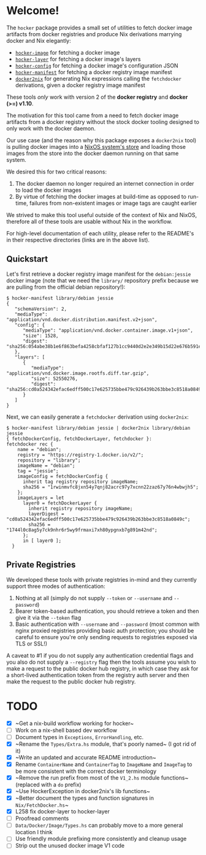 # Welcome!
The `hocker` package provides a small set of utilities to fetch docker image
artifacts from docker registries and produce Nix derivations marrying docker and
Nix elegantly:

- [`hocker-image`](./hocker-image/README.md) for fetching a docker image
- [`hocker-layer`](./hocker-layer/README.md) for fetching a docker image's layers
- [`hocker-config`](./hocker-config/README.md) for fetching a docker image's configuration JSON
- [`hocker-manifest`](./hocker-manifest/README.md) for fetching a docker registry image manifest
- [`docker2nix`](./docker2nix/README.md) for generating Nix expressions calling the `fetchdocker`
  derivations, given a docker registry image manifest
  
These tools _only_ work with version 2 of the **docker registry** and **docker
(>=) v1.10**.

The motivation for this tool came from a need to fetch docker image artifacts
from a docker registry without the stock docker tooling designed to only work
with the docker daemon.

Our use case (and the reason why this package exposes a `docker2nix` tool) is pulling
docker images into a [NixOS system's store](https://nixos.org/nix/manual/#ch-about-nix) and 
loading those images from the store into the docker daemon running on that same system.

We desired this for two critical reasons:
1. The docker daemon no longer required an internet connection in order to load
   the docker images
2. By virtue of fetching the docker images at build-time as opposed to run-time,
   failures from non-existent images or image tags are caught earlier

We strived to make this tool useful outside of the context of Nix and NixOS,
therefore all of these tools are usable without Nix in the workflow.

For high-level documentation of each utility, please refer to the README's in
their respective directories (links are in the above list).

## Quickstart
Let's first retrieve a docker registry image manifest for the `debian:jessie`
docker image (note that we need the `library/` repository prefix because we are
pulling from the official debian repository!):

```shell
$ hocker-manifest library/debian jessie
{
   "schemaVersion": 2,
   "mediaType": "application/vnd.docker.distribution.manifest.v2+json",
   "config": {
      "mediaType": "application/vnd.docker.container.image.v1+json",
      "size": 1528,
      "digest": "sha256:054abe38b1e6f863befa4258cbfaf127b1cc9440d2e2e349b15d22e676b591e7"
   },
   "layers": [
      {
         "mediaType": "application/vnd.docker.image.rootfs.diff.tar.gzip",
         "size": 52550276,
         "digest": "sha256:cd0a524342efac6edff500c17e625735bbe479c926439b263bbe3c8518a0849c"
      }
   ]
}
```

Next, we can easily generate a `fetchdocker` derivation using `docker2nix`:

```shell
$ hocker-manifest library/debian jessie | docker2nix library/debian jessie
{ fetchDockerConfig, fetchDockerLayer, fetchdocker }:
fetchdocker rec {
    name = "debian";
    registry = "https://registry-1.docker.io/v2/";
    repository = "library";
    imageName = "debian";
    tag = "jessie";
    imageConfig = fetchDockerConfig {
      inherit tag registry repository imageName;
      sha256 = "1rwinmvfc8jxn54y7qnj82acrc97y7xcnn22zaz67y76n4wbwjh5";
    };
    imageLayers = let
      layer0 = fetchDockerLayer {
        inherit registry repository imageName;
        layerDigest = "cd0a524342efac6edff500c17e625735bbe479c926439b263bbe3c8518a0849c";
        sha256 = "1744l0c8ag5y7ck9nhr6r5wy9frmaxi7xh80ypgnxb7g891m42nd";
      };
      in [ layer0 ];
  }
```

## Private Registries
We developed these tools with private registries in-mind and they currently
support three modes of authentication:

1. Nothing at all (simply do not supply `--token` or `--username` and
   `--password`)
2. Bearer token-based authentication, you should retrieve a token and then give
   it via the `--token` flag
3. Basic authentication with `--username` and `--password` (most common with
   nginx proxied registries providing basic auth protection; you should be
   careful to ensure you're only sending requests to registries exposed via TLS
   or SSL!)

A caveat to #1 if you do not supply any authentication credential flags and you
also do not supply a `--registry` flag then the tools assume you wish to make a
request to the public docker hub registry, in which case they ask for a
short-lived authentication token from the registry auth server and then make the
request to the public docker hub registry.

# TODO
- [X] ~Get a nix-build workflow working for hocker~
- [ ] Work on a nix-shell based dev workflow
- [ ] Document types in `Exceptions`, `ErrorHandling`, etc.
- [x] ~Rename the `Types/Extra.hs` module, that's poorly named~ (I got rid of it)
- [x] ~Write an updated and accurate README introduction~
- [X] Rename `ContainerName` and `ContainerTag` to `ImageName` and `ImageTag` to
  be more consistent with the correct docker terminology
- [x] ~Remove the run prefix from most of the `V1_2.hs` module functions~ (replaced with a `do` prefix)
- [X] ~Use HockerException in docker2nix's lib functions~
- [x] ~Better document the types and function signatures in `Nix/FetchDocker.hs`~
- [X] L258 fix docker-layer to hocker-layer
- [ ] Proofread comments
- [ ] `Data/Docker/Image/Types.hs` can probably move to a more general location
  I think
- [ ] Use friendly module prefixing more consistently and cleanup usage
- [ ] Strip out the unused docker image V1 code
